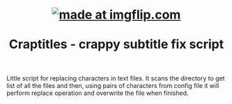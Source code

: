 
<h1 align="center">
  <a href="https://imgflip.com/i/2mfgn2"><img src="https://i.imgflip.com/2mfgn2.jpg" title="made at imgflip.com"/></a>
  <br>
  <br>
  Craptitles - crappy subtitle fix script
  <br>
  <br>
</h1>

Little script for replacing characters in text files.
It scans the directory to get list of all the files and then, using pairs of characters from config file it will perform replace operation and overwrite the file when finished.
